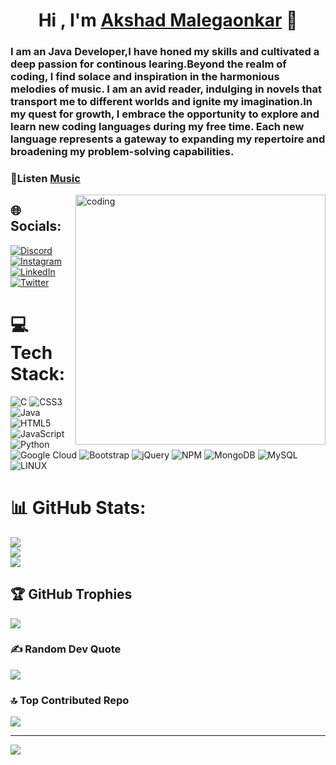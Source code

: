 <h1 align="center">Hi , I'm <a href ="https://akshad16.github.io/Portfolio/">Akshad Malegaonkar</a> 👋</h1>
<h3 align="left">I am an Java Developer,I have honed my skills and cultivated a deep passion for continous learing.Beyond the realm of coding, I find solace and inspiration in the harmonious melodies of music. I am an avid reader, indulging in novels that transport me to different worlds and ignite my imagination.In my quest for growth, I embrace the opportunity to explore and learn new coding languages during my free time. Each new language represents a gateway to expanding my repertoire and broadening my problem-solving capabilities.</h3>

<h3>🎵Listen <a href = "https://youtu.be/nCvaPWoFEl8">Music</a></h3>

<img align="right" width="400" alt="coding" src="https://camo.githubusercontent.com/5ddf73ad3a205111cf8c686f687fc216c2946a75005718c8da5b837ad9de78c9/68747470733a2f2f7468756d62732e6766796361742e636f6d2f4576696c4e657874446576696c666973682d736d616c6c2e676966">


## 🌐 Socials:
[![Discord](https://img.shields.io/badge/Discord-%237289DA.svg?logo=discord&logoColor=white)](https://discord.gg/akshad8549) [![Instagram](https://img.shields.io/badge/Instagram-%23E4405F.svg?logo=Instagram&logoColor=white)](https://instagram.com/akshad.agrawal_) [![LinkedIn](https://img.shields.io/badge/LinkedIn-%230077B5.svg?logo=linkedin&logoColor=white)](https://linkedin.com/in/akshad-malegaonkar-6090621b3/) [![Twitter](https://img.shields.io/badge/Twitter-%231DA1F2.svg?logo=Twitter&logoColor=white)](https://twitter.com/Akshad16_) 

# 💻 Tech Stack:
![C](https://img.shields.io/badge/c-%2300599C.svg?style=for-the-badge&logo=c&logoColor=white) ![CSS3](https://img.shields.io/badge/css3-%231572B6.svg?style=for-the-badge&logo=css3&logoColor=white) ![Java](https://img.shields.io/badge/java-%23ED8B00.svg?style=for-the-badge&logo=java&logoColor=white) ![HTML5](https://img.shields.io/badge/html5-%23E34F26.svg?style=for-the-badge&logo=html5&logoColor=white) ![JavaScript](https://img.shields.io/badge/javascript-%23323330.svg?style=for-the-badge&logo=javascript&logoColor=%23F7DF1E) ![Python](https://img.shields.io/badge/python-3670A0?style=for-the-badge&logo=python&logoColor=ffdd54) ![Google Cloud](https://img.shields.io/badge/Google%20Cloud-%234285F4.svg?style=for-the-badge&logo=google-cloud&logoColor=white) ![Bootstrap](https://img.shields.io/badge/bootstrap-%23563D7C.svg?style=for-the-badge&logo=bootstrap&logoColor=white) ![jQuery](https://img.shields.io/badge/jquery-%230769AD.svg?style=for-the-badge&logo=jquery&logoColor=white) ![NPM](https://img.shields.io/badge/NPM-%23000000.svg?style=for-the-badge&logo=npm&logoColor=white) ![MongoDB](https://img.shields.io/badge/MongoDB-%234ea94b.svg?style=for-the-badge&logo=mongodb&logoColor=white) ![MySQL](https://img.shields.io/badge/mysql-%2300f.svg?style=for-the-badge&logo=mysql&logoColor=white) ![LINUX](https://img.shields.io/badge/Linux-FCC624?style=for-the-badge&logo=linux&logoColor=black)
# 📊 GitHub Stats:
![](https://github-readme-stats.vercel.app/api?username=Akshad16&theme=radical&hide_border=false&include_all_commits=false&count_private=false)<br/>
![](https://github-readme-streak-stats.herokuapp.com/?user=Akshad16&theme=radical&hide_border=false)<br/>
![](https://github-readme-stats.vercel.app/api/top-langs/?username=Akshad16&theme=radical&hide_border=false&include_all_commits=false&count_private=false&layout=compact)

## 🏆 GitHub Trophies
![](https://github-profile-trophy.vercel.app/?username=Akshad16&theme=radical&no-frame=false&no-bg=false&margin-w=4)

### ✍️ Random Dev Quote
![](https://quotes-github-readme.vercel.app/api?type=horizontal&theme=radical)

### 🔝 Top Contributed Repo
![](https://github-contributor-stats.vercel.app/api?username=Akshad16&limit=5&theme=dark&combine_all_yearly_contributions=true)

---
[![](https://visitcount.itsvg.in/api?id=Akshad16&icon=2&color=0)](https://visitcount.itsvg.in)

<!-- Proudly created with GPRM ( https://gprm.itsvg.in ) -->
